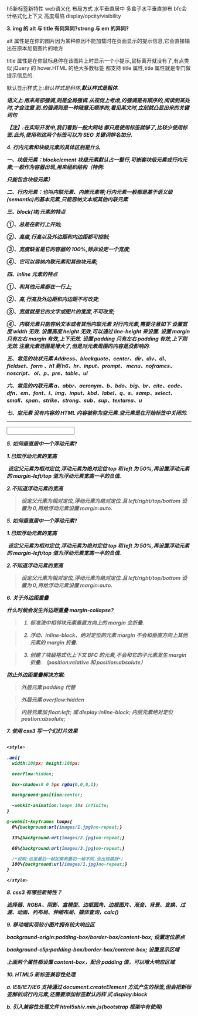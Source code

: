 h5新标签新特性
web语义化
布局方式
水平垂直居中
多盒子水平垂直排布
bfc会计格式化上下文
高度塌陷
display/opcity/visibility

**3. img 的 alt 与 title 有何异同?strong 与 em 的异同?**

alt 属性是在你的图片因为某种原因不能加载时在页面显示的提示信息,它会直接输出在原本加载图片的地方

title 属性是在你鼠标悬停在该图片上时显示一个小提示,鼠标离开就没有了,有点类似 jQuery 的 hover.HTML 的绝大多数标签 都支持 title 属性,title 属性就是专门做提示信息的.

默认显示样式上:<em>默认样式是斜体,<strong>默认样式是粗体.

语义上:<em>用来局部强调,<strong>则是全局强调.从视觉上考虑,<em>的强调是有顺序的,阅读到某处时,才会注意 到.<strong>的强调则是一种随意无顺序的,看见某文时,立刻就凸显出来的关键词句

【注】:在实际开发中,我们看到一般大网站 都只是使用<strong>标签就够了,比较少使用<em>标签.此外,使用<em>和<strong>这两个标签可以为 SEO 关键词排名加分.

**4. 行内元素和块级元素的具体区别是什么**

一、块级元素：blockelement 块级元素默认占一整行,可嵌套块级元素或行内元素;一般作为容器出现,用来组织结构（特例:<form>只能包含块级元素）

二、行内元素：也叫内联元素、内嵌元素等;行内元素一般都是基于语义级(semantic)的基本元素,只能容纳文本或其他内联元素

三、block(块)元素的特点

①、总是在新行上开始;

②、高度,行高以及外边距和内边距都可控制;

③、宽度缺省是它的容器的 100%,除非设定一个宽度;

④、它可以容纳内联元素和其他块元素;

四、inline 元素的特点

①、和其他元素都在一行上;

②、高,行高及外边距和内边距不可改变;

③、宽度就是它的文字或图片的宽度,不可改变;

④、内联元素只能容纳文本或者其他内联元素 对行内元素,需要注意如下 设置宽度 width 无效. 设置高度 height 无效,可以通过 line-height 来设置. 设置 margin 只有左右 margin 有效,上下无效. 设置 padding 只有左右 padding 有效,上下则无效.注意元素范围是增大了,但是对元素周围的内容是没影响的.

五、常见的块状元素 Address、blockquote、center、dir、div、dl、fieldset、form 、h1 到 h6、hr、input、prompt、 menu、noframes、noscript、 ol、p、pre、table、ul

六、常见的内联元素 a、abbr、acronym、b、bdo、big、br、cite、code、dfn、em、font、i、img、input、kbd、label、q、s、samp、select、 small、span、strike、strong、sub、sup、textarea、u

七、空元素 没有内容的 HTML 内容被称为空元素.空元素是在开始标签中关闭的.<br/><hr><input><img>

**5. 如何垂直居中一个浮动元素?**

1.已知浮动元素的宽高

​ 设定父元素为相对定位,浮动元素为绝对定位 top 和 left 为 50%,再设置浮动元素的 margin-left/top 值为浮动元素宽高一半的负值.

2.不知道浮动元素的宽高

> 设定父元素为相对定位,浮动元素为绝对定位.且 left/right/top/bottom 设置为 0,再给浮动元素设置 margin:auto.

**5. 如何垂直居中一个浮动元素?**

1.已知浮动元素的宽高

​ 设定父元素为相对定位,浮动元素为绝对定位 top 和 left 为 50%,再设置浮动元素的 margin-left/top 值为浮动元素宽高一半的负值.

2.不知道浮动元素的宽高

> 设定父元素为相对定位,浮动元素为绝对定位.且 left/right/top/bottom 设置为 0,再给浮动元素设置 margin:auto.

**6. 关于外边距重叠**

什么时候会发生外边距重叠 margin-collapse?

> 1. 标准流中相邻块元素垂直方向上的 margin 会折叠.

> 2. 浮动、inline-block、绝对定位的元素 margin 不会和垂直方向上其他元素的 margin 折叠.

> 3. 创建了块级格式化上下文 BFC 的元素,不会和它的子元素发生 margin 折叠. （position:relative 和 position:absolute）

防止外边距重叠解决方案:

> 外层元素 padding 代替

> 外层元素 overflow:hidden

> 内层元素加 float:left; 或 display:inline-block; 内层元素绝对定位 postion:absolute;

>

**7. 使用 css3 写一个幻灯片效果**

```css

<style> 

.ani{
  width:100px; height:100px;

  overflow:hidden;

  box-shadow:0 0 5px rgba(0,0,0,1);

  background-position:center;

  -webkit-animation:loops 10s infinite;
}

@-webkit-keyframes loops{
  0%{background:url(images/1.jpg)no-repeat;}

  33%{background:url(images/2.jpg)no-repeat;}

  66%{background:url(images/3.jpg)no-repeat;}

  /*说明:这里最后一帧如果和最初一帧不同,会出现跳跃*/
  100%{background:url(images/1.jpg)no-repeat;}
}

</style>

```

**8. css3 有哪些新特性？**

选择器、RGBA、阴影、盒模型、边框圆角、边框图片、渐变、背景、变换、过渡、动画、列布局、伸缩布局、媒体查询，calc()

**9. 移动端实现较小图片拥有较大响应区**

background-origin:padding-box/border-box/content-box; 设置定位原点

background-clip:padding-box/border-box/content-box; 设置显示区域

上面两个属性都设置 content-box，配合 padding 值，可以增大响应区域

**10. HTML5 新标签兼容性处理**

a. IE8/IE7/IE6 支持通过 document.createElement 方法产生的标签,但会把新标签解析成行内元素,还需要添加标签默认的样 式 display:block

b. 引入兼容性处理文件 html5shiv.min.js(bootstrap 框架中有使用)

> <!--[if lt IE9]>

> <script src="http://html5shim.googlecode.com/svn/trunk/html5.js"></script>

> <![end if]-->

>

**11. html5 常用的新标签**

​ header、nav、footer、aside、article、section

​

**12. css3 常用的新选择器**

> 属性选择器：E[attr]、E[attr=val]、E[attr*=val]、E[attr^=val]、E[attr$=val];

> 伪类选择器：E:only-child、E:first-child、E:last-child、E:nth-child(n)、E:nth-last-child(n)、E:nth-of-type(n)、E:empty、E:target、E:enabled、 E:disabled

> 伪元素选择器：E::before、E::after、E::selection

>

**13. html5 表单引入哪些新的标签、属性、输入类型、事件？**

​ 标签:<datalist></datalist> 配合 input 的 list 属性指定可能的值、<keygen />验证用户数据、<output></output> 展示内容不可修改 ;

​ 属性:placeholder 占位符、 autofocus 获取焦点、multiple 文件上传多选、 required 必填项、 pattern 正则表达式、autocomplete 自动完成、form 指定表单项属于哪个表单、novalidate 关闭验证 ;

​ 输入类型:email、tel、url、number、search、range、color、time、datatime ;

​ 事件:oninput 输入内容时触发,可用于移动端输入字数统计、onkeyup 按键弹起时触发、oninvalid 验证不通过时触发 ;

**32. h5 和 html4 中<a></a>标签的差异?**

​ 在 HTML 4.01 中，<a> 标签既可以是超链接，也可以是锚。在 HTML5 中，<a> 标签是超链接，但是假如没有 href 属性，它仅仅是超链接的一个占位符。

​ h5 中新属性：download, media, type

​ h5 去掉的属性：name, charset, coords, rev, shape

​

**33. 列举 h5 中的表单元素**

​ email(自动验证 email 格式), url(自动验证 url 格式), number(只能输入数字), range(滑动条), search(搜索域), datalist(自动验证内容是否在可选项中), color(颜色选择)

**34. 实现一个图片式上传图片的按钮**

**35. css3 中的单位**

​ px: 绝对单位，像素

​ em: 相对单位，以父节点的 font-size 大小为基准，如果自身定义了 font-size，则按自身的来计算

​ rem: 相对单位，以根节点 html 的 font-size 大小为基准

​ (另外需注意 chrome 强制最小字体为 12 号，即使设置成 10px 最终都会显示成 12px，当把 html 的 font-size 设置成 10px,子节点 rem 的计算还是以 12px 为基准，所以网上很多文章提到的将 html 的 font-size 设为 10 方便计算不是那么可取)

​ vh: 视窗高度， 1vh = 视窗高度的 1%

​ vw: 视窗宽度，1vw = 视窗宽度的 1%

​ vmin: vh 和 vw 中较小的那个

​ vmax: vh 和 vw 中较大的那个

​**56. css 中 position，display，overflow，float，margin 合并等几种特性叠加后的效果是怎么样的？**

​ 1. 如果元素拥有 position:absolute 或 position:fixed，那么 float 不起作用。

​ 2. 设置了 float，position:absolute，display:inline-block 属性的元素，margin 不会和垂直方向上相邻元素的 margin 合并。

​ 3. 创建了块级格式化上下文（BFC）的元素，如设置 overflow:hidden，不和它的子元素发生 margin 合并。

**57. 对于 BFC 的理解**

​ BFC（Block Formatting Context），块级格式化上下文，通俗将就是一个封闭的大箱子，箱子内部元素无论怎样都不会影响外部。BFC 规范决定了如何对其内容进行定位，以及它与其他元素的关系和相互作用。

​ BFC 规范：

​ 1. 元素的子元素会一个接一个的放置，垂直方向上它们的起点是一个 containing block 的顶部，相邻的块级元素垂直边距会折叠。

​ 2. 元素的子元素中，每一个子元素的左外边与 containing block 的左边相接触。

​ 3. BFC 区域不会与 float box 重叠。

​ 4. BFC 就是页面上一个隔离的独立容器，容器里面的子元素不会影响到外面的元素。

​ 5. 计算 BFC 高度时，浮动元素也参与计算。

​ 如何创建 BFC：

​ 1. 根元素 html 自动会形成一个 BFC

​ 2. float 属性不为 none 时

​ 3. overflow 属性不为 visible 时（hidden，scroll，auto）

​ 4. position 属性为 absolute 或 fixed

​ 5. display 属性为 inline-block，table-cell，table-caption

​ BFC 的作用：

​ 1. 清除内部浮动

​ 2. 解决垂直 margin 合并的问题

​ 3. 创建自适应两栏布局

​

**58. meta 标签了解多少？**

> meta 标签的作用是告诉浏览器该如何解析这个页面，还可以添加服务器发送到浏览器的 http 的头内容，如：

> <meta http-equiv="charset" content="iso-8859-1">

> 浏览器的头部就会包括：

> ​ charset: iso-8859-1

> http-equiv 属性：用来添加头部内容发送到浏览器，如在页面中加入：

> <meta http-equiv="Refresh" content="5; url=http://www.baidu.com" />

> ​ 5 秒钟后会跳转到指定页面。

> name 属性：

>

> 常用 meta 标签总结：

> 1. charset 声明文档使用的字符编码，两种写法：

> <meta charset="utf-8">

> <meta http-equiv="Content-Type" content="text/html; charset=utf-8">

> 2. 百度禁止转码

> <meta http-equiv="Cache-Control" content="no-siteapp" />

> 3. viewport 移动端布局

> <meta name="viewport" content="width=device-width, initial-scale=1.0" >

> 4. IE 优先使用最新的 IE 版本

> <meta http-equiv="x-ua-compatible" content="ie=edge">

> 5. Google 禁止自动翻译

> <meta name="google" value="notranslate">

> 6. 360 浏览器使用的解析内核

> <meta name="renderer" content="webkit | ie-comp | ie-stand">

> 7. SEO 优化部分

> ​ <title>your title</title>

> <meta name="keywords" content="your keywords">

> <meta name="description" content="your description">

> <meta name="author" content="author,email address">

> <meta name="robots" content="index,follow">

**60. H5 新的事件**

ondrag onresize

**68. 纯 css 创建一个三角形的原理是什么？**

> ​ 宽高为 0，设置三边边框


**72. 列举清除浮动的方法**

> ​ 1. 浮动结尾处加空 div 标签，设置属性 clear: both

> ​ 2. 父级设置固定高度

> ​ 3. 父级设置属性 overflow: hidden（同时不能设置 height），浏览器会自动检查浮动区域的高度

> ​ 4. 父级元素设置伪元素：after 和 zoom 属性，如：

> > > /_清除浮动代码_/ .clearfloat:after{display:block;clear:both;content:"";visibility:hidden;height:0} .clearfloat{zoom:1}

*127. 为什么 html5 可以开发移动应用，使用 HTML5 开发移动应用或混合应用的好处**

\1. 离线缓存，即本地存储 localStorage

\2. 音频视频标签<audio></audio><video></video>

\3. 地理定位，分享位置：navigator.geolocation API

\4. canvas 绘图，提升移动平台绘图能力

好处：

\1. 即时浏览，持续交付

\2. 开源生态系统发达：大量开源库，开发应用更轻松快捷，快速迭代，成本下降

\3. 兼容不同的系统和平台，一次开发，多处运行

\4. 互联网中分享和搜索方便，只需要一个 URL

**128. html5 的地理定位 API**

![img](http://note.youdao.com/yws/public/resource/493dfe1ab5c8c391fb978cf6701337e0/xmlnote/2618AF9B5544485BA597414E9F76C1F2/2415)

**129. 不定宽高的盒子水平垂直居中的方法**

1.  不使用弹性布局：
  父盒子要设置绝对定位，因为相对定位相对的是所有父级中上一个具有position属性的盒子的位置，如果都没有那相对的就是根级元素

```css
.xxx {
  ​position: absolute;
  ​top: 50%;
  ​left: 50%;
  ​-webkit-transform: translate(-50%，-50%) ;
}
```

2.  使用弹性布局：

```css
.xxx {
  display: -webkit-flex;
  justify-content: center;
  ​align-items: center;
}
```
